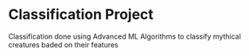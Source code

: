 # Classification Project
Classification done using Advanced ML Algorithms to classify mythical creatures baded on their features
